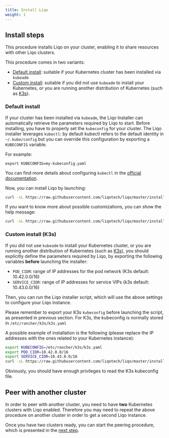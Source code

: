 ```yaml
---
title: Install Liqo
weight: 1
---
```


## Install steps

This procedure installs Liqo on your cluster, enabling it to share resources with other Liqo clusters.

This procedure comes in two variants:
* [Default install](#default-install): suitable if your Kubernetes cluster has been installed via `kubeadm`
* [Custom install](#custom-install): suitable if you did not use `kubeadm` to install your Kubernetes, or you are running another distribution of Kubernetes (such as [K3s](https://k3s.io/)).


### Default install

If your cluster has been installed via `kubeadm`, the Liqo Installer can automatically retrieve the parameters required by Liqo to start.
Before installing, you have to properly set the `kubeconfig` for your cluster. The Liqo installer leverages `kubectl`: by default kubectl refers to the default identity in `~/.kube/config` but you can override this configuration by exporting a `KUBECONFIG` variable.

For example:
```
export KUBECONFIG=my-kubeconfig.yaml
```

You can find more details about configuring `kubectl` in the [official documentation](https://kubernetes.io/docs/concepts/configuration/organize-cluster-access-kubeconfig/).

Now, you can install Liqo by launching:

```bash
curl -sL https://raw.githubusercontent.com/liqotech/liqo/master/install.sh | bash
```

If you want to know more about possible customizations, you can show the help message:
```bash
curl -sL https://raw.githubusercontent.com/liqotech/liqo/master/install.sh | bash -s -- --help
```

### Custom install (K3s)

If you did not use `kubeadm` to install your Kubernetes cluster, or you are running another distribution of Kubernetes (such as [K3s](https://k3s.io/)), you should explicitly define the parameters required by Liqo, by exporting the following variables **before** launching the installer:

* `POD_CIDR`: range of IP addresses for the pod network (K3s default: 10.42.0.0/16)
* `SERVICE_CIDR`: range of IP addresses for service VIPs (k3s default: 10.43.0.0/16)

Then, you can run the Liqo installer script, which will use the above settings to configure your Liqo instance.

Please remember to export your K3s `kubeconfig` before launching the script, as presented in previous section. For K3s, the kubeconfig is normally stored in `/etc/rancher/k3s/k3s.yaml`

A possible example of installation is the following (please replace the IP addresses with the ones related to your Kubernetes instance):
```bash
export KUBECONFIG=/etc/rancher/k3s/k3s.yaml
export POD_CIDR=10.42.0.0/16
export SERVICE_CIDR=10.43.0.0/16
curl -sL https://raw.githubusercontent.com/liqotech/liqo/master/install.sh | bash
```

Obviously, you should have enough privileges to read the K3s kubeconfig file.

## Peer with another cluster

In order to peer with another cluster, you need to have **two** Kubernetes clusters with Liqo enabled.
Therefore you may need to repeat the above procedure on another cluster in order to get a second Liqo instance.

Once you have two clusters ready, you can start the peering procedure, which is presented in the [next step](../peer).
